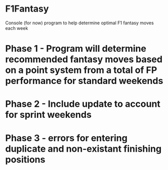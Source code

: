 # F1Fantasy
Console (for now) program to help determine optimal F1 fantasy moves each week

# Phase 1 - Program will determine recommended fantasy moves based on a point system from a total of FP performance for standard weekends
# Phase 2 - Include update to account for sprint weekends
# Phase 3 - errors for entering duplicate and non-existant finishing positions
